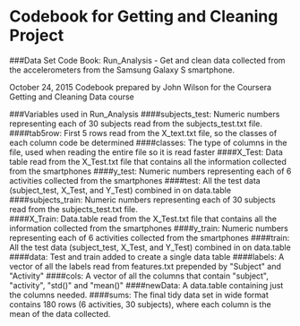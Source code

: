 # Codebook for Getting and Cleaning Project

###Data Set Code Book: Run_Analysis - Get and clean data collected from the accelerometers from the Samsung Galaxy S smartphone.

October 24, 2015
Codebook prepared by John Wilson for the Coursera Getting and Cleaning Data course

###Variables used in Run_Analysis
####subjects_test: 
Numeric numbers representing each of 30 subjects read from the subjects_test.txt file.   
####tab5row: 
First 5 rows read from the X_text.txt file, so the classes of each column code be determined
####classes: 
The type of columns in the file, used when reading the entire file so it is read faster
####X_Test: 
Data table read from the X_Test.txt file that contains all the information collected from the smartphones
####y_test: 
Numeric numbers representing each of 6 activities collected from the smartphones
####test: 
All the test data (subject_test, X_Test, and Y_Test) combined in on data.table
####subjects_train: 
Numeric numbers representing each of 30 subjects read from the subjects_test.txt file.   
####X_Train: 
Data.table read from the X_Test.txt file that contains all the information collected from the smartphones
####y_train: 
Numeric numbers representing each of 6 activities collected from the smartphones
####train: 
All the test data (subject_test, X_Test, and Y_Test) combined in on data.table
####data: 
Test and train added to create a single data table
####labels: 
A vector of all the labels read from features.txt prepended by "Subject" and "Activity" 
####cols: 
A vector of all the columns that contain "subject", "activity", "std()" and "mean()" 
####newData: 
A data.table containing just the columns needed.
####sums: 
The final tidy data set in wide format contains 180 rows (6 activities, 30 subjects), where each column is the mean of the data collected.

